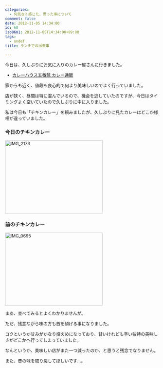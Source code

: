 ```yaml
---
categories:
  - 何気なく感じた、思った事について
comment: false
date: 2012-11-05 14:34:00
id: 60
iso8601: 2012-11-05T14:34:00+09:00
tags:
  - undef
title: ランチでの出来事

---
```


<p>今日は、久しぶりにお気に入りのカレー屋さんに行きました。</p>

<ul><li><a href="http://www.5bankan.com/">カレーハウス五番館 カレー通販</a></li></ul>

<p>家からも近く、値段も良心的で何より美味しいのでよく行っていました。</p>

<p>店が狭く、昼間は特に混んでいるので、機会を逃していたのですが、今日はタイミングよく空いていたので久しぶりに中に入りました。</p>

<p>私は今日も「チキンカレー」を頼みましたが、久しぶりに見たカレーはどこか様相が違っていました。</p>

<h3>今日のチキンカレー</h3>

<p><a href="http://www.flickr.com/photos/33967289@N07/8156739961/" title="IMG_2173 by nqou.net, on Flickr"><img src="http://farm9.staticflickr.com/8058/8156739961_47243317ee_n.jpg" width="320" height="240" alt="IMG_2173"></a></p>

<h3>前のチキンカレー</h3>

<p><a href="http://www.flickr.com/photos/33967289@N07/8156783082/" title="IMG_0695 by nqou.net, on Flickr"><img src="http://farm8.staticflickr.com/7264/8156783082_e1891c4c92_n.jpg" width="320" height="240" alt="IMG_0695"></a></p>

<p>まあ、並べてみるとよくわかりませんが。</p>

<p>ただ、残念ながら味の方も首を傾げる事になりました。</p>

<p>コクというか甘みがかなり控えめになっており、甘いけれども辛い独特の美味しさがどこかへ行ってしまっていました。</p>

<p>なんというか、美味しい店がまた一つ減ったのか、と思うと残念でなりません。</p>

<p>また、昔の味を取り戻してほしいです…。</p>
    	